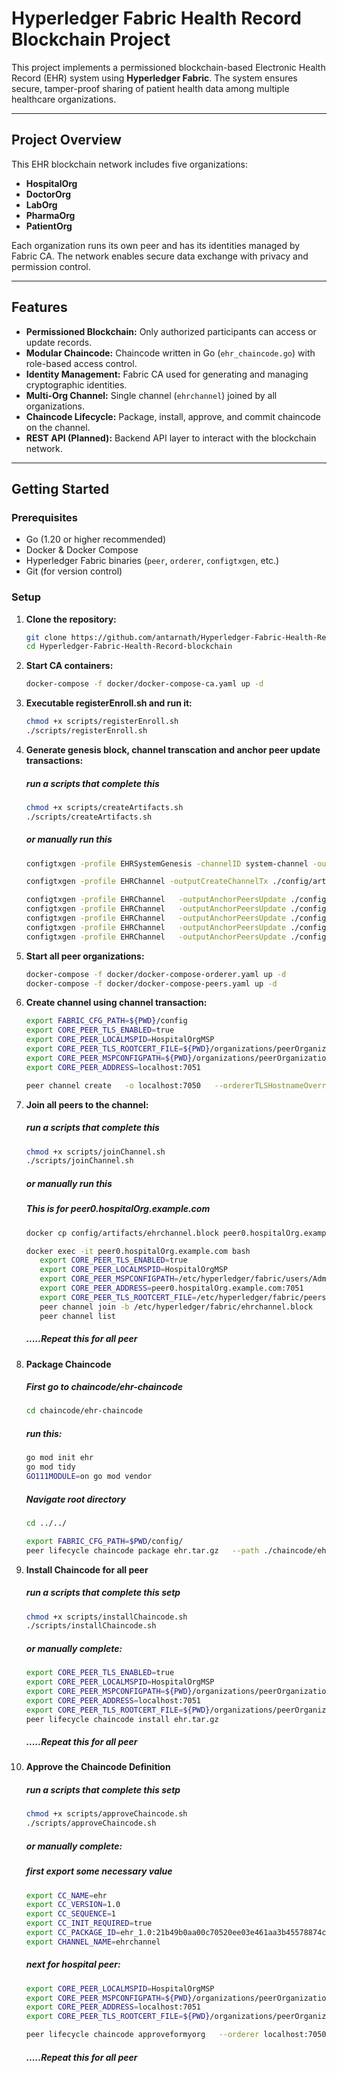 # Hyperledger Fabric Health Record Blockchain Project

This project implements a permissioned blockchain-based Electronic Health Record (EHR) system using **Hyperledger Fabric**. The system ensures secure, tamper-proof sharing of patient health data among multiple healthcare organizations.

---

## Project Overview

This EHR blockchain network includes five organizations:

- **HospitalOrg**
- **DoctorOrg**
- **LabOrg**
- **PharmaOrg**
- **PatientOrg**

Each organization runs its own peer and has its identities managed by Fabric CA. The network enables secure data exchange with privacy and permission control.

---

## Features

- **Permissioned Blockchain:** Only authorized participants can access or update records.
- **Modular Chaincode:** Chaincode written in Go (`ehr_chaincode.go`) with role-based access control.
- **Identity Management:** Fabric CA used for generating and managing cryptographic identities.
- **Multi-Org Channel:** Single channel (`ehrchannel`) joined by all organizations.
- **Chaincode Lifecycle:** Package, install, approve, and commit chaincode on the channel.
- **REST API (Planned):** Backend API layer to interact with the blockchain network.

---

## Getting Started

### Prerequisites

- Go (1.20 or higher recommended)
- Docker & Docker Compose
- Hyperledger Fabric binaries (`peer`, `orderer`, `configtxgen`, etc.)
- Git (for version control)

### Setup

1. **Clone the repository:**

   ```bash
   git clone https://github.com/antarnath/Hyperledger-Fabric-Health-Record-blockchain.git
   cd Hyperledger-Fabric-Health-Record-blockchain
   ```
2. **Start CA containers:**
   ```bash
   docker-compose -f docker/docker-compose-ca.yaml up -d
   ```
3. **Executable registerEnroll.sh and run it:**
   ```bash
   chmod +x scripts/registerEnroll.sh
   ./scripts/registerEnroll.sh
   ```
4. **Generate genesis block, channel transcation and anchor peer update transactions:**
   ##### run a scripts that complete this
   ```bash
   chmod +x scripts/createArtifacts.sh
   ./scripts/createArtifacts.sh
   ```
   ##### or manually run this
   ```bash
   configtxgen -profile EHRSystemGenesis -channelID system-channel -outputBlock config/artifacts/genesis.block

   configtxgen -profile EHRChannel -outputCreateChannelTx ./config/artifacts/channel.tx -channelID ehrchannel

   configtxgen -profile EHRChannel   -outputAnchorPeersUpdate ./config/artifacts/HospitalOrgMSPanchors.tx   -channelID ehrchannel   -asOrg HospitalOrgMSP  
   configtxgen -profile EHRChannel   -outputAnchorPeersUpdate ./config/artifacts/DoctorOrgMSPanchors.tx   -channelID ehrchannel   -asOrg DoctorOrgMSP
   configtxgen -profile EHRChannel   -outputAnchorPeersUpdate ./config/artifacts/LabOrgMSPanchors.tx  -channelID ehrchannel   -asOrg LabOrgMSP
   configtxgen -profile EHRChannel   -outputAnchorPeersUpdate ./config/artifacts/PharmaOrgMSPanchors.tx   -channelID ehrchannel   -asOrg PharmaOrgMSP
   configtxgen -profile EHRChannel   -outputAnchorPeersUpdate ./config/artifacts/PatientOrgMSPanchors.tx   -channelID ehrchannel   -asOrg PatientOrgMSP
   ```
   
5. **Start all peer organizations:**
   ```bash
   docker-compose -f docker/docker-compose-orderer.yaml up -d
   docker-compose -f docker/docker-compose-peers.yaml up -d
   ```
6. **Create channel using channel transaction:**
   ```bash
   export FABRIC_CFG_PATH=${PWD}/config
   export CORE_PEER_TLS_ENABLED=true
   export CORE_PEER_LOCALMSPID=HospitalOrgMSP
   export CORE_PEER_TLS_ROOTCERT_FILE=${PWD}/organizations/peerOrganizations/hospitalOrg.example.com/peers/peer0.hospitalOrg.example.com/tls/ca.crt
   export CORE_PEER_MSPCONFIGPATH=${PWD}/organizations/peerOrganizations/hospitalOrg.example.com/users/Admin@hospitalOrg.example.com/msp
   export CORE_PEER_ADDRESS=localhost:7051

   peer channel create   -o localhost:7050   --ordererTLSHostnameOverride orderer.example.com   -c ehrchannel   --tls   --cafile       ${PWD}/organizations/ordererOrganizations/example.com/orderers/orderer.example.com/tls/ca.crt   -f ${PWD}/config/artifacts/channel.tx   --outputBlock ${PWD}/config/artifacts/ehrchannel.block
   ```

7. **Join all peers to the channel:**
   ##### run a scripts that complete this
   ```bash
   chmod +x scripts/joinChannel.sh
   ./scripts/joinChannel.sh
   ```
   ##### or manually run this
   ##### This is for peer0.hospitalOrg.example.com
   ```bash
   docker cp config/artifacts/ehrchannel.block peer0.hospitalOrg.example.com:/etc/hyperledger/fabric/ehrchannel.block

   docker exec -it peer0.hospitalOrg.example.com bash
      export CORE_PEER_TLS_ENABLED=true
      export CORE_PEER_LOCALMSPID=HospitalOrgMSP
      export CORE_PEER_MSPCONFIGPATH=/etc/hyperledger/fabric/users/Admin@hospitalOrg.example.com/msp
      export CORE_PEER_ADDRESS=peer0.hospitalOrg.example.com:7051
      export CORE_PEER_TLS_ROOTCERT_FILE=/etc/hyperledger/fabric/peers/peer0.hospitalOrg.example.com/tls/ca.crt
      peer channel join -b /etc/hyperledger/fabric/ehrchannel.block
      peer channel list
   ```
   ##### .....Repeat this for all peer
   
8. **Package Chaincode**
    ##### First go to chaincode/ehr-chaincode
   ```bash
   cd chaincode/ehr-chaincode
   ```
   ##### run this:
   ```bash
   go mod init ehr
   go mod tidy
   GO111MODULE=on go mod vendor
   ```
   ##### Navigate root directory
   ```bash
   cd ../../
   ```
   ```bash
   export FABRIC_CFG_PATH=$PWD/config/
   peer lifecycle chaincode package ehr.tar.gz   --path ./chaincode/ehr-chaincode   --lang golang   --label ehr_1.0
   ```

9. **Install Chaincode for all peer**
      ##### run a scripts that complete this setp
      ```bash
      chmod +x scripts/installChaincode.sh
      ./scripts/installChaincode.sh
      ```
      ##### or manually complete:
      ```bash
      export CORE_PEER_TLS_ENABLED=true
      export CORE_PEER_LOCALMSPID=HospitalOrgMSP
      export CORE_PEER_MSPCONFIGPATH=${PWD}/organizations/peerOrganizations/hospitalOrg.example.com/users/Admin@hospitalOrg.example.com/msp
      export CORE_PEER_ADDRESS=localhost:7051
      export CORE_PEER_TLS_ROOTCERT_FILE=${PWD}/organizations/peerOrganizations/hospitalOrg.example.com/peers/peer0.hospitalOrg.example.com/tls/ca.crt
      peer lifecycle chaincode install ehr.tar.gz
      ```
      ##### .....Repeat this for all peer

10. **Approve the Chaincode Definition**
    ##### run a scripts that complete this setp
      ```bash
      chmod +x scripts/approveChaincode.sh
      ./scripts/approveChaincode.sh
      ```
      ##### or manually complete:
      ##### first export some necessary value
      ```bash
      export CC_NAME=ehr
      export CC_VERSION=1.0
      export CC_SEQUENCE=1
      export CC_INIT_REQUIRED=true
      export CC_PACKAGE_ID=ehr_1.0:21b49b0aa00c70520ee03e461aa3b45578874c346c39f03968a20097f5a482d5 // set your own package id
      export CHANNEL_NAME=ehrchannel
      ```
      ##### next for hospital peer:
      ```bash
      export CORE_PEER_LOCALMSPID=HospitalOrgMSP
      export CORE_PEER_MSPCONFIGPATH=${PWD}/organizations/peerOrganizations/hospitalOrg.example.com/users/Admin@hospitalOrg.example.com/msp
      export CORE_PEER_ADDRESS=localhost:7051
      export CORE_PEER_TLS_ROOTCERT_FILE=${PWD}/organizations/peerOrganizations/hospitalOrg.example.com/peers/peer0.hospitalOrg.example.com/tls/ca.crt

      peer lifecycle chaincode approveformyorg   --orderer localhost:7050   --ordererTLSHostnameOverride orderer.example.com   --channelID $CHANNEL_NAME   --name $CC_NAME   --version $CC_VERSION   --package-id $CC_PACKAGE_ID   --sequence $CC_SEQUENCE  --init-required  --tls   --cafile ${PWD}/organizations/ordererOrganizations/example.com/orderers/orderer.example.com/tls/ca.crt
      ```
    ##### .....Repeat this for all peer
